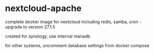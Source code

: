 # nextcloud-apache
complete docker image for nextcloud including redis, samba, cron - upgrade to version 27.1.5

created for synology, use internal mariadb


for other systems, uncomment database settings from docker compose
